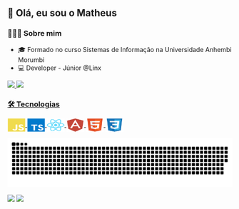 <h2>
👋 Olá, eu sou o Matheus
</h2>

<h3>👨🏻‍💻 Sobre mim</h3>

- 🎓 Formado no curso Sistemas de Informação na Universidade Anhembi Morumbi
- 💻 Developer - Júnior @Linx

<div>
  <a href="https://github.com/Math-rm1">
  <img height="180em" src="https://github-readme-stats.vercel.app/api?username=Math-rm1&show_icons=true&theme=tokyonight&include_all_commits=true&count_private=true"/>
  <img height="180em" src="https://github-readme-stats.vercel.app/api/top-langs/?username=Math-rm1&layout=compact&langs_count=7&theme=tokyonight"/> 
</div>
  
 <h3>🛠 Tecnologias</h3>
  
 <div style="display: inline_block">
  <img align="center" alt="Matheus-Js" height="30" width="40" src="https://raw.githubusercontent.com/devicons/devicon/master/icons/javascript/javascript-plain.svg">
  <img align="center" alt="Matheus-Ts" height="30" width="40" src="https://raw.githubusercontent.com/devicons/devicon/master/icons/typescript/typescript-plain.svg">
  <img align="center" alt="Matheus-React" height="30" width="40" src="https://raw.githubusercontent.com/devicons/devicon/master/icons/react/react-original.svg">
  <img align="center" alt="Matheus-Angular" height="30" width="40" src="https://github.com/devicons/devicon/blob/master/icons/angularjs/angularjs-plain.svg">
  <img align="center" alt="Matheus-HTML" height="30" width="40" src="https://raw.githubusercontent.com/devicons/devicon/master/icons/html5/html5-original.svg">
  <img align="center" alt="Matheus-CSS" height="30" width="40" src="https://raw.githubusercontent.com/devicons/devicon/master/icons/css3/css3-original.svg">
</div>
 
  
  ![Snake animation](https://github.com/Math-rm1/Math-rm1/blob/output/github-contribution-grid-snake.svg)
</div> 
  
<div>
  <a href = "mailto:matheus.r.mariano@hotmail.com"><img src="https://img.shields.io/badge/Outlook-0078D4?style=for-the-badge&logo=microsoft-outlook&logoColor=white" target="_blank"></a>
  <a href="https://www.linkedin.com/in/matheus-r-mariano" target="_blank"><img src="https://img.shields.io/badge/-LinkedIn-%230077B5?style=for-the-badge&logo=linkedin&logoColor=white" target="_blank"></a>
